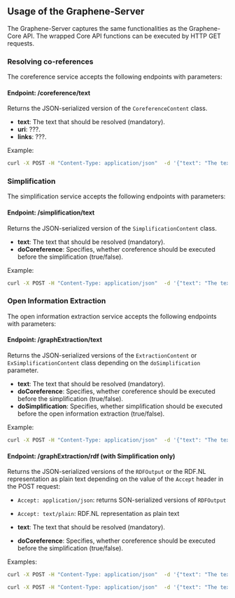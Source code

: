 ## Usage of the Graphene-Server
The Graphene-Server captures the same functionalities as the Graphene-Core API.
The wrapped Core API functions can be executed by HTTP GET requests.

### Resolving co-references
The coreference service accepts the following endpoints with parameters:

#### Endpoint: /coreference/text
Returns the JSON-serialized version of the `CoreferenceContent` class.

* **text**: The text that should be resolved (mandatory). 
* **uri**: ???. 
* **links**: ???. 

Example:

```sh
curl -X POST -H "Content-Type: application/json"  -d '{"text": "The text."}' -H "Accept: application/json" "http://localhost:8080/coreference/text"
```

### Simplification
The simplification service accepts the following endpoints with parameters:

#### Endpoint: /simplification/text
Returns the JSON-serialized version of the `SimplificationContent` class.

* **text**: The text that should be resolved (mandatory). 
* **doCoreference**: Specifies, whether coreference should be executed before the simplification (true/false). 

Example:

```sh
curl -X POST -H "Content-Type: application/json"  -d '{"text": "The text.", "doCoreference": "true"}' -H "Accept: application/json" "http://localhost:8080/simplification/text"
```

### Open Information Extraction
The open information extraction service accepts the following endpoints with parameters:

#### Endpoint: /graphExtraction/text
Returns the JSON-serialized versions of the `ExtractionContent` or `ExSimplificationContent` class depending on the `doSimplification` parameter.

* **text**: The text that should be resolved (mandatory). 
* **doCoreference**: Specifies, whether coreference should be executed before the simplification (true/false).
* **doSimplification**: Specifies, whether simplification should be executed before the open information extraction (true/false). 

Example:

```sh
curl -X POST -H "Content-Type: application/json"  -d '{"text": "The text.", "doCoreference": "true", "doSimplification": "true"}' -H "Accept: application/json" "http://localhost:8080/graphExtraction/text"
```

#### Endpoint: /graphExtraction/rdf (with Simplification only)
Returns the JSON-serialized versions of the `RDFOutput` or the RDF.NL representation as plain text depending on the value of the `Accept` header in the POST request:
* `Accept: application/json`: returns SON-serialized versions of `RDFOutput`
* `Accept: text/plain`: RDF.NL representation as plain text

* **text**: The text that should be resolved (mandatory). 
* **doCoreference**: Specifies, whether coreference should be executed before the simplification (true/false).

Examples:

```sh
curl -X POST -H "Content-Type: application/json"  -d '{"text": "The text.", "doCoreference": "true"}' -H "Accept: application/json" "http://localhost:8080/graphExtraction/rdf"
```

```sh
curl -X POST -H "Content-Type: application/json"  -d '{"text": "The text.", "doCoreference": "true"}' -H "Accept: text/plain" "http://localhost:8080/graphExtraction/rdf"
```